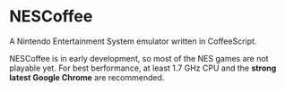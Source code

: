 # NESCoffee

A Nintendo Entertainment System emulator written in CoffeeScript.

NESCoffee is in early development, so most of the NES games are not playable yet.
For best berformance, at least 1.7 GHz CPU and the **strong latest Google Chrome**
are recommended.
